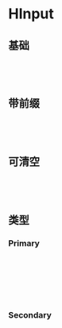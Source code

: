 # HInput

## 基础

<div class="h-input-container" style="background-color: var(--color-background-c3);">
<HInput v-model="value" placeholder="type something">
</HInput>
</div>

## 带前缀

<div class="h-input-container" style="background-color: var(--color-background-c3);">
<HInput v-model="value" placeholder="type something">
<template v-slot:prefix>
<HIcon :name="HIconName.Search"/>
</template>
</HInput>
</div>

## 可清空

<div class="h-input-container" style="background-color: var(--color-background-c3);">
<HInput v-model="value" placeholder="type something" clearable>
</HInput>
</div>

## 类型

### Primary

<div class="h-input-container" style="background-color: var(--color-background-c9);">
<HInput v-model="value" placeholder="type something" type="primary" clearable>
</HInput>
</div>
<div class="h-input-container" style="background-color: var(--color-background-c3);">
<HInput v-model="value" placeholder="type something" type="primary" clearable>
</HInput>
</div>

### Secondary

<div class="h-input-container" style="background-color: var(--color-background-c2);">
<HInput v-model="value" placeholder="type something" type="secondary" clearable>
</HInput>
</div>

<script setup>
import { ref } from 'vue'
import HInput from '../src/components/HInput.vue'
import HIcon from '../src/components/HIcon.vue'
import { HIconName } from '../src/components/HIconName'
const value = ref('')
</script>
<style scope>
.h-input-container{
  margin: 5px 0;
  padding:20px;
}
</style>

